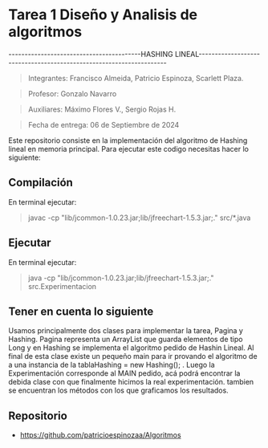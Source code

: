 # Tarea 1 Diseño y Analisis de algoritmos
-----------------------------------------HASHING LINEAL--------------------------------------------------------------------
<br>
> Integrantes: Francisco Almeida, Patricio Espinoza, Scarlett Plaza.

>Profesor: Gonzalo Navarro

>Auxiliares: Máximo Flores V., Sergio Rojas H.

>Fecha de entrega: 06 de Septiembre de 2024

Este repositorio consiste en la implementación del algoritmo de Hashing lineal en memoria principal. 
Para ejecutar este codigo necesitas hacer lo siguiente: 

## Compilación
En terminal ejecutar:
>javac -cp "lib/jcommon-1.0.23.jar;lib/jfreechart-1.5.3.jar;." src/*.java 

## Ejecutar
En terminal ejecutar:
>java -cp "lib/jcommon-1.0.23.jar;lib/jfreechart-1.5.3.jar;." src.Experimentacion

## Tener en cuenta lo siguiente
Usamos principalmente dos clases para implementar la tarea, Pagina y Hashing. Pagina representa un ArrayList que guarda elementos de tipo Long y en Hashing se implementa el algoritmo pedido de Hashin Lineal. Al final de esta clase existe un pequeño main para ir provando el algoritmo de a una instancia de la tablaHashing = new Hashing(); .
Luego la Experimentación corresponde al MAIN pedido, acá podrá encontrar la debida clase con que finalmente hicimos la real experimentación. tambien se encuentran los métodos con los que graficamos los resultados. 

## Repositorio
* https://github.com/patricioespinozaa/Algoritmos